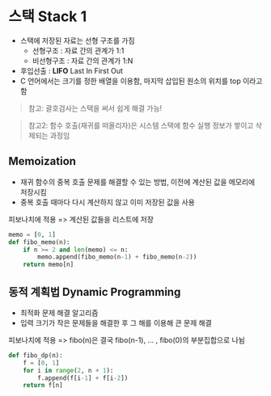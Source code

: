 # 스택 Stack 1

- 스택에 저장된 자료는 선형 구조를 가짐
  - 선형구조 : 자료 간의 관계가 1:1
  - 비선형구조 : 자료 간의 관계가 1:N
- 후입선출 : **LIFO** Last In First Out
- C 언어에서는 크기를 정한 배열을 이용함, 마지막 삽입된 원소의 위치를 top 이라고 함

> 참고: 괄호검사는 스택을 써서 쉽게 해결 가능!

> 참고2: 함수 호출(재귀를 떠올리자)은 시스템 스택에 함수 실행 정보가 쌓이고 삭제되는 과정임

## Memoization

- 재귀 함수의 중복 호출 문제를 해결할 수 있는 방법, 이전에 계산된 값을 메모리에 저장시킴
- 중복 호출 때마다 다시 계산하지 않고 이미 저장된 값을 사용

피보나치에 적용 => 계산된 값들을 리스트에 저장

```python
memo = [0, 1]
def fibo_memo(n):
    if n >= 2 and len(memo) <= n:
        memo.append(fibo_memo(n-1) + fibo_memo(n-2))
    return memo[n]
```

## 동적 계획법 Dynamic Programming

- 최적화 문제 해결 알고리즘
- 입력 크기가 작은 문제들을 해결한 후 그 해를 이용해 큰 문제 해결

피보나치에 적용 => fibo(n)은 결국 fibo(n-1), ... , fibo(0)의 부분집합으로 나뉨

```python
def fibo_dp(n):
    f = [0, 1]
    for i in range(2, n + 1):
        f.append(f[i-1] + f[i-2])
    return f[n]
```

